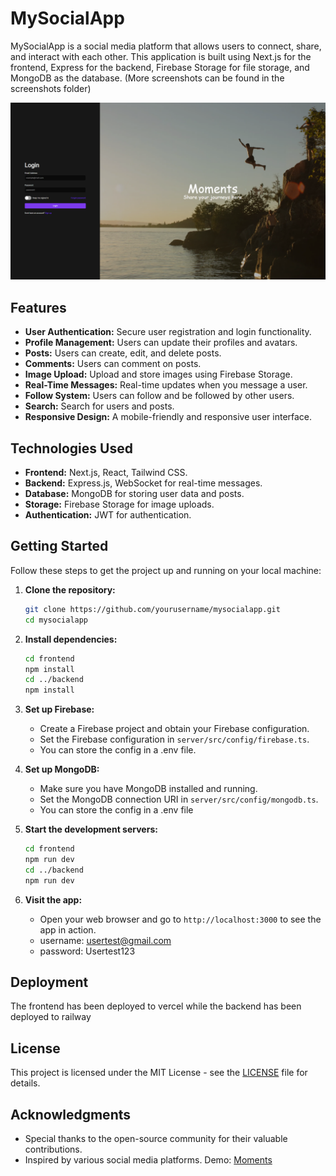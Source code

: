 # MySocialApp

MySocialApp is a social media platform that allows users to connect, share, and interact with each other. This application is built using Next.js for the frontend, Express for the backend, Firebase Storage for file storage, and MongoDB as the database. (More screenshots can be found in the screenshots folder)

![MySocialApp Screenshot](./screenshots/1.png)

## Features

- **User Authentication:** Secure user registration and login functionality.
- **Profile Management:** Users can update their profiles and avatars.
- **Posts:** Users can create, edit, and delete posts.
- **Comments:** Users can comment on posts.
- **Image Upload:** Upload and store images using Firebase Storage.
- **Real-Time Messages:** Real-time updates when you message a user.
- **Follow System:** Users can follow and be followed by other users.
- **Search:** Search for users and posts.
- **Responsive Design:** A mobile-friendly and responsive user interface.

## Technologies Used

- **Frontend:** Next.js, React, Tailwind CSS.
- **Backend:** Express.js, WebSocket for real-time messages.
- **Database:** MongoDB for storing user data and posts.
- **Storage:** Firebase Storage for image uploads.
- **Authentication:** JWT for authentication.

## Getting Started

Follow these steps to get the project up and running on your local machine:

1. **Clone the repository:**

    ```bash
    git clone https://github.com/yourusername/mysocialapp.git
    cd mysocialapp
    ```

2. **Install dependencies:**

    ```bash
    cd frontend
    npm install
    cd ../backend
    npm install
    ```

3. **Set up Firebase:**

    - Create a Firebase project and obtain your Firebase configuration.
    - Set the Firebase configuration in `server/src/config/firebase.ts`.
    - You can store the config in a .env file.

4. **Set up MongoDB:**

    - Make sure you have MongoDB installed and running.
    - Set the MongoDB connection URI in `server/src/config/mongodb.ts`.
    - You can store the config in a .env file

5. **Start the development servers:**

    ```bash
    cd frontend
    npm run dev
    cd ../backend
    npm run dev
    ```

6. **Visit the app:**

   - Open your web browser and go to `http://localhost:3000` to see the app in action.
   - username: usertest@gmail.com
   - password: Usertest123

## Deployment

The frontend has been deployed to vercel while the backend has been deployed to railway

## License

This project is licensed under the MIT License - see the [LICENSE](LICENSE) file for details.

## Acknowledgments

- Special thanks to the open-source community for their valuable contributions.
- Inspired by various social media platforms.
Demo: [Moments](https://www.momentswelive.app/login)
